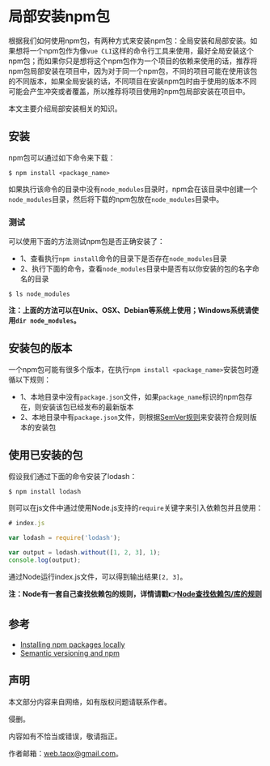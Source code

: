 # 局部安装npm包

根据我们如何使用npm包，有两种方式来安装npm包：全局安装和局部安装。如果想将一个npm包作为像`vue CLI`这样的命令行工具来使用，最好全局安装这个npm包；而如果你只是想将这个npm包作为一个项目的依赖来使用的话，推荐将npm包局部安装在项目中，因为对于同一个npm包，不同的项目可能在使用该包的不同版本，如果全局安装的话，不同项目在安装npm包时由于使用的版本不同可能会产生冲突或者覆盖，所以推荐将项目使用的npm包局部安装在项目中。

本文主要介绍局部安装相关的知识。

## 安装

npm包可以通过如下命令来下载：

```shell
$ npm install <package_name>
```

如果执行该命令的目录中没有`node_modules`目录时，npm会在该目录中创建一个`node_modules`目录，然后将下载的npm包放在`node_modules`目录中。

### 测试

可以使用下面的方法测试npm包是否正确安装了：

* 1、查看执行`npm install`命令的目录下是否存在`node_modules`目录
* 2、执行下面的命令，查看`node_modules`目录中是否有以你安装的包的名字命名的目录

```shell
$ ls node_modules
```

**注：上面的方法可以在Unix、OSX、Debian等系统上使用；Windows系统请使用`dir node_modules`。**

## 安装包的版本

一个npm包可能有很多个版本，在执行`npm install <package_name>`安装包时遵循以下规则：

* 1、本地目录中没有`package.json`文件，如果`package_name`标识的npm包存在，则安装该包已经发布的最新版本
* 2、本地目录中有`package.json`文件，则根据[SemVer规则](https://ninjiahub.github.io/Tools-Tricks/npm/docs/getting-started/SemVer "SemVer规则")来安装符合规则版本的安装包

## 使用已安装的包

假设我们通过下面的命令安装了lodash：

```shell
$ npm install lodash
```

则可以在js文件中通过使用Node.js支持的`require`关键字来引入依赖包并且使用：

```js
# index.js

var lodash = require('lodash');
 
var output = lodash.without([1, 2, 3], 1);
console.log(output);
```

通过Node运行index.js文件，可以得到输出结果`[2, 3]`。

**注：Node有一套自己查找依赖包的规则，详情请戳👉[Node查找依赖包/库的规则](https://ninjiahub.github.io/Tools-Tricks/npm/docs/getting-started/Node%E6%9F%A5%E6%89%BE%E4%BE%9D%E8%B5%96%E5%8C%85-%E5%BA%93%E7%9A%84%E8%A7%84%E5%88%99í)**

## 参考

* [Installing npm packages locally](https://docs.npmjs.com/getting-started/installing-npm-packages-locally)
* [Semantic versioning and npm](https://docs.npmjs.com/getting-started/semantic-versioning)

## 声明

本文部分内容来自网络，如有版权问题请联系作者。

侵删。

内容如有不恰当或错误，敬请指正。

作者邮箱：web.taox@gmail.com。
